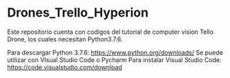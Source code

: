 # Drones_Trello_Hyperion
Este repositorio cuenta con codigos del tutorial de computer vision Tello Drone, los cuales necesitan Python3.7.6.

Para descargar Python 3.7.6: https://www.python.org/downloads/
Se puede utilizar con VIsual Studio Code o Pycharm
Para instalar Visual Studio Code: https://code.visualstudio.com/download
